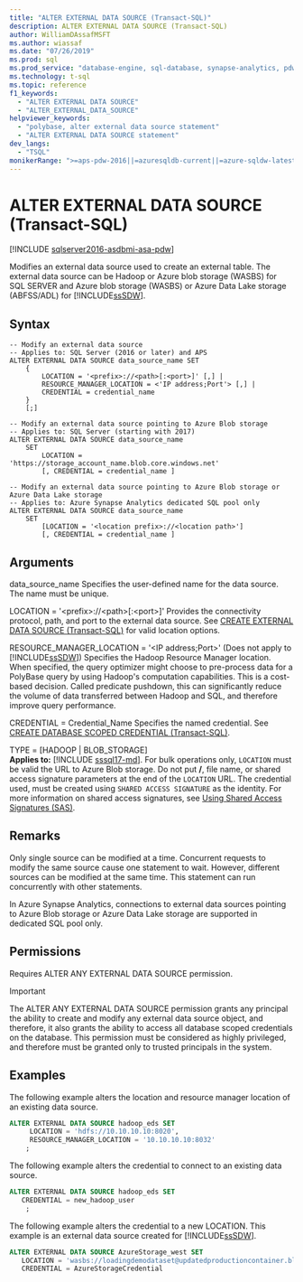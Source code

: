 ```yaml
---
title: "ALTER EXTERNAL DATA SOURCE (Transact-SQL)"
description: ALTER EXTERNAL DATA SOURCE (Transact-SQL)
author: WilliamDAssafMSFT
ms.author: wiassaf
ms.date: "07/26/2019"
ms.prod: sql
ms.prod_service: "database-engine, sql-database, synapse-analytics, pdw"
ms.technology: t-sql
ms.topic: reference
f1_keywords:
  - "ALTER EXTERNAL DATA SOURCE"
  - "ALTER_EXTERNAL_DATA_SOURCE"
helpviewer_keywords:
  - "polybase, alter external data source statement"
  - "ALTER EXTERNAL DATA SOURCE statement"
dev_langs:
  - "TSQL"
monikerRange: ">=aps-pdw-2016||=azuresqldb-current||=azure-sqldw-latest||>=sql-server-2016||>=sql-server-linux-2017||=azuresqldb-mi-current"
---
```

# ALTER EXTERNAL DATA SOURCE (Transact-SQL)
[!INCLUDE [sqlserver2016-asdbmi-asa-pdw](../../includes/applies-to-version/sqlserver2016-asdbmi-asa-pdw.md)]

  Modifies an external data source used to create an external table. The external data source can be Hadoop or Azure blob storage (WASBS) for SQL SERVER and Azure blob storage (WASBS) or Azure Data Lake storage (ABFSS/ADL) for [!INCLUDE[ssSDW](../../includes/sssdwfull-md.md)]. 

## Syntax  

```syntaxsql
-- Modify an external data source
-- Applies to: SQL Server (2016 or later) and APS
ALTER EXTERNAL DATA SOURCE data_source_name SET
    {   
        LOCATION = '<prefix>://<path>[:<port>]' [,] |
        RESOURCE_MANAGER_LOCATION = <'IP address;Port'> [,] |
        CREDENTIAL = credential_name
    }  
    [;]  

-- Modify an external data source pointing to Azure Blob storage
-- Applies to: SQL Server (starting with 2017)
ALTER EXTERNAL DATA SOURCE data_source_name
    SET
        LOCATION = 'https://storage_account_name.blob.core.windows.net'
        [, CREDENTIAL = credential_name ] 

-- Modify an external data source pointing to Azure Blob storage or Azure Data Lake storage
-- Applies to: Azure Synapse Analytics dedicated SQL pool only
ALTER EXTERNAL DATA SOURCE data_source_name
    SET
        [LOCATION = '<location prefix>://<location path>']
        [, CREDENTIAL = credential_name ] 
```

## Arguments  
 data_source_name
 Specifies the user-defined name for the data source. The name must be unique.

 LOCATION = '\<prefix\>://\<path\>[:\<port\>]'
 Provides the connectivity protocol, path, and port to the external data source. See [CREATE EXTERNAL DATA SOURCE &#40;Transact-SQL&#41;](create-external-data-source-transact-sql.md#location--prefixpathport) for valid location options.

 RESOURCE_MANAGER_LOCATION = '\<IP address;Port>' (Does not apply to [!INCLUDE[ssSDW](../../includes/sssdwfull-md.md)])
 Specifies the Hadoop Resource Manager location. When specified, the query optimizer might choose to pre-process data for a PolyBase query by using Hadoop's computation capabilities. This is a cost-based decision. Called predicate pushdown, this can significantly reduce the volume of data transferred between Hadoop and SQL, and therefore improve query performance.

 CREDENTIAL = Credential_Name
 Specifies the named credential. See  [CREATE DATABASE SCOPED CREDENTIAL &#40;Transact-SQL&#41;](../../t-sql/statements/create-database-scoped-credential-transact-sql.md).

TYPE = [HADOOP | BLOB_STORAGE]   
**Applies to:** [!INCLUDE [sssql17-md](../../includes/sssql17-md.md)].
For bulk operations only, `LOCATION` must be valid the URL to Azure Blob storage. Do not put **/**, file name, or shared access signature parameters at the end of the `LOCATION` URL.
The credential used, must be created using `SHARED ACCESS SIGNATURE` as the identity. For more information on shared access signatures, see [Using Shared Access Signatures (SAS)](/azure/storage/storage-dotnet-shared-access-signature-part-1).

  

## Remarks
 Only single source can be modified at a time. Concurrent requests to modify the same source cause one statement to wait. However, different sources can be modified at the same time. This statement can run concurrently with other statements.
 
 In Azure Synapse Analytics, connections to external data sources pointing to Azure Blob storage or Azure Data Lake storage are supported in dedicated SQL pool only.

## Permissions  
 Requires ALTER ANY EXTERNAL DATA SOURCE permission.
 > [!IMPORTANT]  
 > The ALTER ANY EXTERNAL DATA SOURCE  permission grants any principal the ability to create and modify any external data source object, and therefore, it also grants the ability to access all database scoped credentials on the database. This permission must be considered as highly privileged, and therefore must be granted only to trusted principals in the system.


## Examples  
 The following example alters the location and resource manager location of an existing data source.

```sql  
ALTER EXTERNAL DATA SOURCE hadoop_eds SET
     LOCATION = 'hdfs://10.10.10.10:8020',
     RESOURCE_MANAGER_LOCATION = '10.10.10.10:8032'
    ;
```

 The following example alters the credential to connect to an existing data source.

```sql 
ALTER EXTERNAL DATA SOURCE hadoop_eds SET
   CREDENTIAL = new_hadoop_user
    ;
```
 The following example alters the credential to a new LOCATION. This example is an external data source created for [!INCLUDE[ssSDW](../../includes/sssdwfull-md.md)]. 

```sql  
ALTER EXTERNAL DATA SOURCE AzureStorage_west SET
   LOCATION = 'wasbs://loadingdemodataset@updatedproductioncontainer.blob.core.windows.net',
   CREDENTIAL = AzureStorageCredential
```
